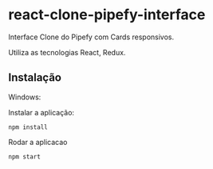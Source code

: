 # react-clone-pipefy-interface

Interface Clone do Pipefy com Cards responsivos.

Utiliza as tecnologias React, Redux.


## Instalação

Windows:

Instalar a aplicação:

```
npm install
```

Rodar a aplicacao 
```
npm start
